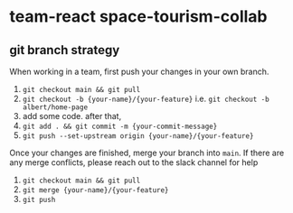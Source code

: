 # team-react space-tourism-collab

## git branch strategy

When working in a team, first push your changes in your own branch.

1. `git checkout main && git pull`
2. `git checkout -b {your-name}/{your-feature}`
   i.e. `git checkout -b albert/home-page`
3. add some code. after that,
4. `git add . && git commit -m {your-commit-message}`
5. `git push --set-upstream origin {your-name}/{your-feature}`

Once your changes are finished, merge your branch into `main`. If there are any merge conflicts, please reach out to the slack channel for help

1. `git checkout main && git pull`
2. `git merge {your-name}/{your-feature}`
3. `git push`
